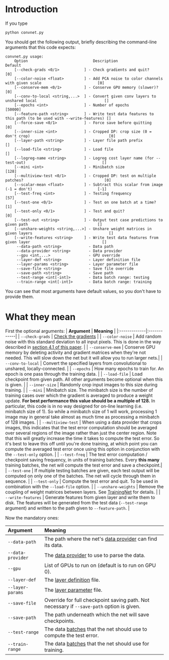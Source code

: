 # Introduction #

If you type
```
python convnet.py
```

You should get the following output, briefly describing the command-line arguments that this code expects:

```
convnet.py usage:
    Option                             Description                                                              Default 
    [--check-grads <0/1>           ] - Check gradients and quit?                                                [0]     
    [--color-noise <float>         ] - Add PCA noise to color channels with given scale                         [0]     
    [--conserve-mem <0/1>          ] - Conserve GPU memory (slower)?                                            [0]     
    [--conv-to-local <string,...>  ] - Convert given conv layers to unshared local                              []      
    [--epochs <int>                ] - Number of epochs                                                         [50000] 
    [--feature-path <string>       ] - Write test data features to this path (to be used with --write-features) []      
    [--force-save <0/1>            ] - Force save before quitting                                               [0]     
    [--inner-size <int>            ] - Cropped DP: crop size (0 = don't crop)                                   [0]     
    [--layer-path <string>         ] - Layer file path prefix                                                   []      
    [--load-file <string>          ] - Load file                                                                []      
    [--logreg-name <string>        ] - Logreg cost layer name (for --test-out)                                  []      
    [--mini <int>                  ] - Minibatch size                                                           [128]   
    [--multiview-test <0/1>        ] - Cropped DP: test on multiple patches?                                    [0]     
    [--scalar-mean <float>         ] - Subtract this scalar from image (-1 = don't)                             [-1]    
    [--test-freq <int>             ] - Testing frequency                                                        [57]    
    [--test-one <0/1>              ] - Test on one batch at a time?                                             [1]     
    [--test-only <0/1>             ] - Test and quit?                                                           [0]     
    [--test-out <string>           ] - Output test case predictions to given path                               []      
    [--unshare-weights <string,...>] - Unshare weight matrices in given layers                                  []      
    [--write-features <string>     ] - Write test data features from given layer                                []      
     --data-path <string>            - Data path                                                                        
     --data-provider <string>        - Data provider                                                                    
     --gpu <int,...>                 - GPU override                                                                     
     --layer-def <string>            - Layer definition file                                                            
     --layer-params <string>         - Layer parameter file                                                             
     --save-file <string>            - Save file override                                                               
     --save-path <string>            - Save path                                                                        
     --test-range <int[-int]>        - Data batch range: testing                                                        
     --train-range <int[-int]>       - Data batch range: training   
```

You can see that most arguments have default values, so you don't have to provide them.

# What they mean #

First the optional arguments:
| **Argument** | **Meaning** |
|:-------------|:------------|
| `--check-grads` | [Check the gradients](CheckingGradients.md) |
| `--color-noise` | Add random noise with this standard deviation to all input pixels. This is done in the way described in [section 4.1 of this paper](http://papers.nips.cc/paper/4824-imagenet-classification-with-deep-convolutional-neural-networks). |
| `--conserve-mem` | Conserve GPU memory by deleting activity and gradient matrices when they're not needed. This will slow down the net but it will allow you to run larger nets.|
| `--conv-to-local` | Convert the specified layers from convolutional to unshared, locally-connected. |
| `--epochs`   | How many epochs to train for. An epoch is one pass through the training data. |
| `--load-file` | Load checkpoint from given path. All other arguments become optional when this is given. |
| `--inner-size` | Randomly crop input images to this size during training. |
| `--mini`     | Minibatch size. The minibatch size is the number of training cases over which the gradient is averaged to produce a weight update. **For best performance this value should be a multiple of 128.** In particular, this code is in no way designed for on-line learning (i.e. minibatch size of 1). So while a minibatch size of 1 will work, processing 1 image may in general take almost as much time as processing a minibatch of 128 images. |
| `--multiview-test` | When using a data provider that crops images, this indicates that the test error computation should be averaged over several regions of the image rather than just the center region. Note that this will greatly increase the time it takes to compute the test error. So it's best to leave this off until you're done training, at which point you can compute the averaged test error once using this option in conjunction with the `--test-only` option. |
| `--test-freq` | The test error computation / checkpoint saving frequency, in units of training batches. Every **this many** training batches, the net will compute the test error and save a checkpoint.|
| `--test-one` | If multiple testing batches are given, each test output will be computed on only one of the batches. The net will cycle through them in sequence. |
| `--test-only` | Compute the test error and quit. To be used in combination with the `--load-file` option. |
| `--unshare-weights` | Remove the coupling of weight matrices between layers. See [TrainingNet](TrainingNet#Decouple_weight_matrices_between_layers.md) for details. |
| `--write-features` | Generate features from given layer and write them to disk. The features will be generated from the test data (`--test-range` argument) and written to the path given to `--feature-path`. |

Now the mandatory ones:

| **Argument** | **Meaning** |
|:-------------|:------------|
| `--data-path` | The path where the net's [data provider](Data.md) can find its data. |
| `--data-provider` | The [data provider](Data.md) to use to parse the data. |
| `--gpu`      | List of GPUs to run on (default is to run on GPU 0). |
| `--layer-def` | The [layer definition](LayerParams#Layer_definition_file.md) file. |
| `--layer-params` | The [layer parameter](LayerParams#Layer_parameter_file.md) file. |
| `--save-file` | Override for full checkpoint saving path. Not necessary if `--save-path` option is given. |
| `--save-path` | The path underneath which the net will save checkpoints. |
| `--test-range` | The data [batches](TrainingExample.md) that the net should use to compute the test error. |
| `--train-range` | The data [batches](TrainingExample.md) that the net should use for training. |
